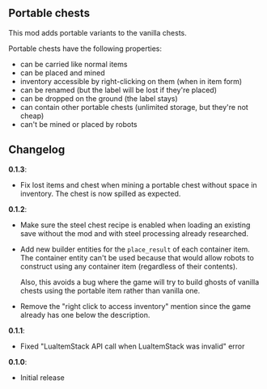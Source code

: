 ## Portable chests

This mod adds portable variants to the vanilla chests.

Portable chests have the following properties:

 - can be carried like normal items
 - can be placed and mined
 - inventory accessible by right-clicking on them (when in item form)
 - can be renamed (but the label will be lost if they're placed)
 - can be dropped on the ground (the label stays)
 - can contain other portable chests (unlimited storage, but they're not cheap)
 - can't be mined or placed by robots


## Changelog

**0.1.3**:
 - Fix lost items and chest when mining a portable chest without space in inventory.
   The chest is now spilled as expected.

**0.1.2**:
 - Make sure the steel chest recipe is enabled when loading an existing save
   without the mod and with steel processing already researched.

 - Add new builder entities for the `place_result` of each container item.
   The container entity can't be used because that would allow robots
   to construct using any container item (regardless of their contents).

   Also, this avoids a bug where the game will try to build ghosts of
   vanilla chests using the portable item rather than vanilla one.

 - Remove the "right click to access inventory" mention since the game
   already has one below the description.

**0.1.1**:
 - Fixed "LuaItemStack API call when LuaItemStack was invalid" error

**0.1.0**:
 - Initial release

